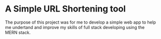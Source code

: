 # A Simple URL Shortening tool

The purpose of this project was for me to develop a simple web app to help me undertand
and improve my skills of full stack developing using the MERN stack.